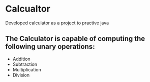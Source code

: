 # Calcualtor
Developed calculator as a project to practive java
 
 ## The Calculator is capable of computing the following unary operations:
 - Addition
 - Subtraction
 - Multiplication
 - Division
